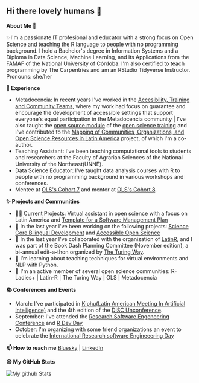 ## Hi there lovely humans 👋


**About Me 👋**

✨I'm a passionate IT profesional and educator with a strong focus on Open Science and teaching the R language to people with no programming background. I hold a Bachelor's degree in Information Systems and a Diploma in Data Science, Machine Learning, and its Applications from the FAMAF of the National University of Córdoba. I'm also certified to teach programming by The Carpentries and am an RStudio Tidyverse Instructor. Pronouns: she/her


**💼 Experience**

- Metadocencia: In recent years I've worked in the [Accesibility, Training and Community Teams](https://www.metadocencia.org/en/equipo/), where my work had focus on guarantee and encourage the development of accessible settings that support everyone's equal participation in the Metadocencia community | I've also taught the [open source module](https://zenodo.org/records/14047967) of the [open science training](https://www.metadocencia.org/en/alta-ca/3-2024/) and I've contributed to the [Mapping of Communities, Organizations, and Open Science Resources in Latin America](https://www.metadocencia.org/en/proyecto/mapeo-comunidades/) project, of which I'm a co-author.
- Teaching Assistant: I've been teaching computational tools to students and researchers at the Faculty of Agrarian Sciences of the National University of the Northeast(UNNE).
- Data Science Educator: I've taught data analysis courses with R to people with no programming background in various workshops and conferences.
- Mentee at [OLS's Cohort 7](https://we-are-ols.org/posts/2023/07/17/ols-7-mapping-open-science-communities-LATAM/) and mentor at [OLS's Cohort 8](https://we-are-ols.org/openseeds/ols-8/projects-participants.html#creating-an-online-repository-for-open-collaboration-in-psychology).

**✨ Projects and Communities**
- 👩‍💼 Current Projects: Virtual assistant in open science with a focus on Latin America and [Template for a Software Management Plan](https://github.com/PatriLoto/PGSoftware)
- 🔭 In the last year I've been working on the following projects: [Science Core Bilingual Development](https://github.com/ScienceCore/climaterisk) and [Accessible Open Science](https://www.metadocencia.org/proyecto/nasa-spanish/)
- 🌱 In the last year I've collaborated with the organization of [LatinR](https://latinr.org/en/sobre/equipo/), and I was part of the Book Dash Planning Committee (November edition), a bi-annual edit-a-thon organized by [The Turing Way](https://github.com/the-turing-way/the-turing-way).
- 🤝 I’m learning about teaching techniques for virtual environments and NLP with Python.
- 👯 I'm an active member of several open science communities: R-Ladies+ | Latin-R | The Turing Way | OLS | Metadocencia


**📚 Conferences and Events**
- March: I've participated in [Kiphu(Latin American Meeting In Artificial Intelligence)](https://khipu.ai/) and the 4th edition of the [DISC Unconference](https://numfocus.medium.com/disc-unconference-2025-0d08bf918c95).
- September: I've attended the [Research Software Engeneering Conference](https://rsecon25.society-rse.org/) and [R Dev Day](https://rsecon25.society-rse.org/r-dev-day-rsecon25/)
- October: I'm organizing with some friend organizations an event to celebrate the [International Research  software Engineeering Day](https://www.meetup.com/es/rladies-resistencia-corrientes/events/311341010/?eventOrigin=group_upcoming_events)

**📫 How to reach me** [Bluesky](https://bsky.app/profile/patriloto.bsky.social) | [LinkedIn](https://www.linkedin.com/in/patricia-loto/)


**😎 My GitHub Stats** 

![My github Stats](https://github-readme-stats.vercel.app/api?username=patriloto&count_private=true&show_icons=true&theme=radical)
